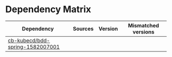 # Dependency Matrix

Dependency | Sources | Version | Mismatched versions
---------- | ------- | ------- | -------------------
[cb-kubecd/bdd-spring-1582007001](https://github.com/cb-kubecd/bdd-spring-1582007001.git) |  | []() | 
